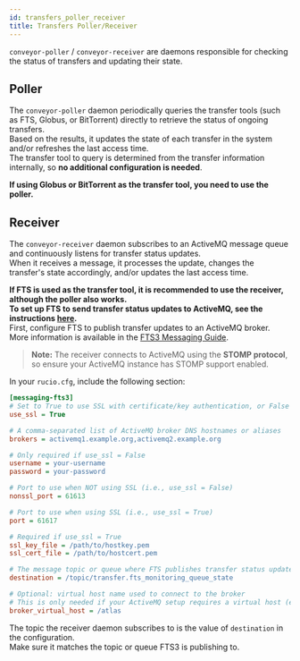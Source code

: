 ```yaml
---
id: transfers_poller_receiver
title: Transfers Poller/Receiver
---
```


`conveyor-poller` / `conveyor-receiver` are daemons responsible for checking the status of transfers and updating their state.

## Poller

The `conveyor-poller` daemon periodically queries the transfer tools (such as FTS, Globus, or BitTorrent) directly to retrieve the status of ongoing transfers.  
Based on the results, it updates the state of each transfer in the system and/or refreshes the last access time.  
The transfer tool to query is determined from the transfer information internally, so **no additional configuration is needed**.

**If using Globus or BitTorrent as the transfer tool, you need to use the poller.**

## Receiver

The `conveyor-receiver` daemon subscribes to an ActiveMQ message queue and continuously listens for transfer status updates.  
When it receives a message, it processes the update, changes the transfer's state accordingly, and/or updates the last access time.

**If FTS is used as the transfer tool, it is recommended to use the receiver, although the poller also works.**  
**To set up FTS to send transfer status updates to ActiveMQ, see the instructions [here](<link_to_be_added>).**  
First, configure FTS to publish transfer updates to an ActiveMQ broker. More information is available in the [FTS3 Messaging Guide](https://fts3-docs.web.cern.ch/fts3-docs/docs/messaging.html).

> **Note:** The receiver connects to ActiveMQ using the **STOMP protocol**, so ensure your ActiveMQ instance has STOMP support enabled.

In your `rucio.cfg`, include the following section:

```cfg
[messaging-fts3]
# Set to True to use SSL with certificate/key authentication, or False to use username/password
use_ssl = True

# A comma-separated list of ActiveMQ broker DNS hostnames or aliases
brokers = activemq1.example.org,activemq2.example.org

# Only required if use_ssl = False
username = your-username
password = your-password

# Port to use when NOT using SSL (i.e., use_ssl = False)
nonssl_port = 61613

# Port to use when using SSL (i.e., use_ssl = True)
port = 61617

# Required if use_ssl = True
ssl_key_file = /path/to/hostkey.pem
ssl_cert_file = /path/to/hostcert.pem

# The message topic or queue where FTS publishes transfer status updates
destination = /topic/transfer.fts_monitoring_queue_state

# Optional: virtual host name used to connect to the broker
# This is only needed if your ActiveMQ setup requires a virtual host (e.g., in multi-tenant environments)
broker_virtual_host = /atlas
```

The topic the receiver daemon subscribes to is the value of `destination` in the configuration.  
Make sure it matches the topic or queue FTS3 is publishing to.
